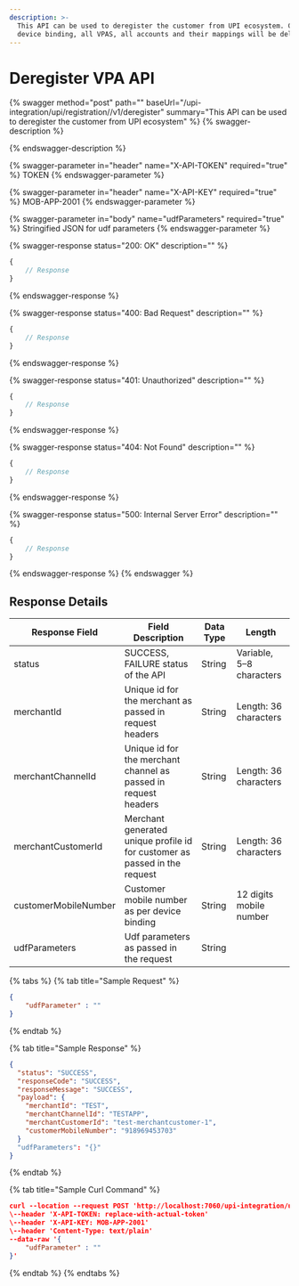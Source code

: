 ```yaml
---
description: >-
  This API can be used to deregister the customer from UPI ecosystem. Customers
  device binding, all VPAS, all accounts and their mappings will be deleted.
---
```


# Deregister VPA API

{% swagger method="post" path="" baseUrl="/upi-integration/upi/registration//v1/deregister" summary="This API can be used to deregister the customer from UPI ecosystem" %}
{% swagger-description %}

{% endswagger-description %}

{% swagger-parameter in="header" name="X-API-TOKEN" required="true" %}
TOKEN
{% endswagger-parameter %}

{% swagger-parameter in="header" name="X-API-KEY" required="true" %}
MOB-APP-2001
{% endswagger-parameter %}

{% swagger-parameter in="body" name="udfParameters" required="true" %}
Stringified JSON for udf parameters
{% endswagger-parameter %}

{% swagger-response status="200: OK" description="" %}
```javascript
{
    // Response
}
```
{% endswagger-response %}

{% swagger-response status="400: Bad Request" description="" %}
```javascript
{
    // Response
}
```
{% endswagger-response %}

{% swagger-response status="401: Unauthorized" description="" %}
```javascript
{
    // Response
}
```
{% endswagger-response %}

{% swagger-response status="404: Not Found" description="" %}
```javascript
{
    // Response
}
```
{% endswagger-response %}

{% swagger-response status="500: Internal Server Error" description="" %}
```javascript
{
    // Response
}
```
{% endswagger-response %}
{% endswagger %}

## Response Details

| Response Field       | Field Description                                                          | Data Type | Length                   |
| -------------------- | -------------------------------------------------------------------------- | --------- | ------------------------ |
| status               | SUCCESS, FAILURE status of the API                                         | String    | Variable, 5–8 characters |
| merchantId           | Unique id for the merchant as passed in request headers                    | String    | Length: 36 characters    |
| merchantChannelId    | Unique id for the merchant channel as passed in request headers            | String    | Length: 36 characters    |
| merchantCustomerId   | Merchant generated unique profile id for customer as passed in the request | String    | Length: 36 characters    |
| customerMobileNumber | Customer mobile number as per device binding                               | String    | 12 digits mobile number  |
| udfParameters        | Udf parameters as passed in the request                                    | String    |                          |

{% tabs %}
{% tab title="Sample Request" %}
```json
{
    "udfParameter" : ""
}
```
{% endtab %}

{% tab title="Sample Response" %}
```json
{
  "status": "SUCCESS",
  "responseCode": "SUCCESS",
  "responseMessage": "SUCCESS",
  "payload": {
    "merchantId": "TEST",
    "merchantChannelId": "TESTAPP",
    "merchantCustomerId": "test-merchantcustomer-1",
    "customerMobileNumber": "918969453703"
  }
  "udfParameters": "{}"
}
```
{% endtab %}

{% tab title="Sample Curl Command" %}
```json
curl --location --request POST 'http://localhost:7060/upi-integration/upi/registration//v1/deregister' \
\--header 'X-API-TOKEN: replace-with-actual-token'
\--header 'X-API-KEY: MOB-APP-2001'
\--header 'Content-Type: text/plain'
--data-raw '{
    "udfParameter" : ""
}'
```
{% endtab %}
{% endtabs %}
